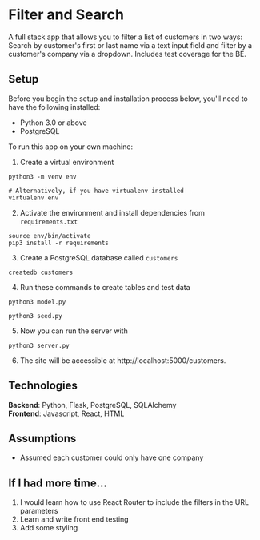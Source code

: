 # Filter and Search


A full stack app that allows you to filter a list of customers in two ways: Search by customer's first or last name via a text input field and filter by a customer's company via a dropdown. Includes test coverage for the BE.

## Setup

Before you begin the setup and installation process below, you'll need to have
the following installed:

- Python 3.0 or above
- PostgreSQL

To run this app on your own machine:


1. Create a virtual environment

```
python3 -m venv env

# Alternatively, if you have virtualenv installed
virtualenv env
```

2. Activate the environment and install dependencies from `requirements.txt`

```
source env/bin/activate
pip3 install -r requirements
```

3. Create a PostgreSQL database called `customers`

```
createdb customers
```

4. Run these commands to create tables and test data

```
python3 model.py 
```
```
python3 seed.py
```

5. Now you can run the server with

```
python3 server.py
```

6. The site will be accessible at http://localhost:5000/customers.



## Technologies
__Backend__: Python, Flask, PostgreSQL, SQLAlchemy <br/>
__Frontend__: Javascript, React, HTML <br/>


## Assumptions
- Assumed each customer could only have one company
 
 ## If I had more time...
 1) I would learn how to use React Router to include the filters in the URL parameters
 2) Learn and write front end testing
 3) Add some styling


